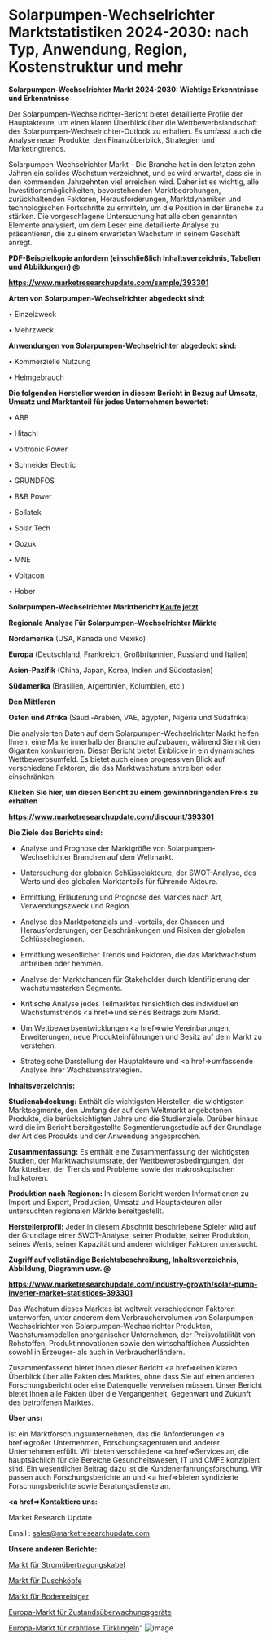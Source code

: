 # Solarpumpen-Wechselrichter Marktstatistiken 2024-2030: nach Typ, Anwendung, Region, Kostenstruktur und mehr

<strong>Solarpumpen-Wechselrichter Markt 2024-2030: Wichtige Erkenntnisse und Erkenntnisse</strong>

Der Solarpumpen-Wechselrichter-Bericht bietet detaillierte Profile der Hauptakteure, um einen klaren Überblick über die Wettbewerbslandschaft des Solarpumpen-Wechselrichter-Outlook zu erhalten. Es umfasst auch die Analyse neuer Produkte, den Finanzüberblick, Strategien und Marketingtrends.

Solarpumpen-Wechselrichter Markt - Die Branche hat in den letzten zehn Jahren ein solides Wachstum verzeichnet, und es wird erwartet, dass sie in den kommenden Jahrzehnten viel erreichen wird. Daher ist es wichtig, alle Investitionsmöglichkeiten, bevorstehenden Marktbedrohungen, zurückhaltenden Faktoren, Herausforderungen, Marktdynamiken und technologischen Fortschritte zu ermitteln, um die Position in der Branche zu stärken. Die vorgeschlagene Untersuchung hat alle oben genannten Elemente analysiert, um dem Leser eine detaillierte Analyse zu präsentieren, die zu einem erwarteten Wachstum in seinem Geschäft anregt.



<strong><b>PDF-Beispielkopie anfordern (einschließlich Inhaltsverzeichnis, Tabellen und Abbildungen) @ </b></strong>

<strong><a href=https://www.marketresearchupdate.com/sample/393301>

<strong>https://www.marketresearchupdate.com/sample/393301</u></a></strong></strong>



<strong>Arten von Solarpumpen-Wechselrichter abgedeckt sind:</strong>

• Einzelzweck

• Mehrzweck



<strong>Anwendungen von Solarpumpen-Wechselrichter abgedeckt sind:</strong>

• Kommerzielle Nutzung

• Heimgebrauch



<strong>Die folgenden Hersteller werden in diesem Bericht in Bezug auf Umsatz, Umsatz und Marktanteil für jedes Unternehmen bewertet:</strong>

• ABB

• Hitachi

• Voltronic Power

• Schneider Electric

• GRUNDFOS

• B&B Power

• Sollatek

• Solar Tech

• Gozuk

• MNE

• Voltacon

• Hober



<strong>Solarpumpen-Wechselrichter Marktbericht <a href=https://www.marketresearchupdate.com/buynow/393301>Kaufe jetzt</a></strong>



<strong>Regionale Analyse Für Solarpumpen-Wechselrichter Märkte</strong>



<strong>Nordamerika</strong> (USA, Kanada und Mexiko)



<strong>Europa</strong> (Deutschland, Frankreich, Großbritannien, Russland und Italien)



<strong>Asien-Pazifik</strong> (China, Japan, Korea, Indien und Südostasien)



<strong>Südamerika</strong> (Brasilien, Argentinien, Kolumbien, etc.)



<strong>Den Mittleren</strong> 

<strong>Osten und Afrika</strong> (Saudi-Arabien, VAE, ägypten, Nigeria und Südafrika)

Die analysierten Daten auf dem Solarpumpen-Wechselrichter Markt helfen Ihnen, eine Marke innerhalb der Branche aufzubauen, während Sie mit den Giganten konkurrieren. Dieser Bericht bietet Einblicke in ein dynamisches Wettbewerbsumfeld. Es bietet auch einen progressiven Blick auf verschiedene Faktoren, die das Marktwachstum antreiben oder einschränken.



<strong>Klicken Sie hier, um diesen Bericht zu einem gewinnbringenden Preis zu erhalten
</strong>

<strong><a href=https://www.marketresearchupdate.com/discount/393301>https://www.marketresearchupdate.com/discount/393301</b></u></strong></a>



<strong>Die Ziele des Berichts sind:</strong>

- Analyse und Prognose der Marktgröße von Solarpumpen-Wechselrichter Branchen auf dem Weltmarkt.

- Untersuchung der globalen Schlüsselakteure, der SWOT-Analyse, des Werts und des globalen Marktanteils für führende Akteure.

- Ermittlung, Erläuterung und Prognose des Marktes nach Art, Verwendungszweck und Region.

- Analyse des Marktpotenzials und -vorteils, der Chancen und Herausforderungen, der Beschränkungen und Risiken der globalen Schlüsselregionen.

- Ermittlung wesentlicher Trends und Faktoren, die das Marktwachstum antreiben oder hemmen.

- Analyse der Marktchancen für Stakeholder durch Identifizierung der wachstumsstarken Segmente.

- Kritische Analyse jedes Teilmarktes hinsichtlich des individuellen Wachstumstrends <a href=>und</a> seines Beitrags zum Markt.

- Um Wettbewerbsentwicklungen <a href=>wie</a> Vereinbarungen, Erweiterungen, neue Produkteinführungen und Besitz auf dem Markt zu verstehen.

- Strategische Darstellung der Hauptakteure und <a href=>umfas</a>sende Analyse ihrer Wachstumsstrategien.



<strong>Inhaltsverzeichnis:</strong>



<strong>Studienabdeckung:</strong> Enthält die wichtigsten Hersteller, die wichtigsten Marktsegmente, den Umfang der auf dem Weltmarkt angebotenen Produkte, die berücksichtigten Jahre und die Studienziele. Darüber hinaus wird die im Bericht bereitgestellte Segmentierungsstudie auf der Grundlage der Art des Produkts und der Anwendung angesprochen.



<strong>Zusammenfassung:</strong> Es enthält eine Zusammenfassung der wichtigsten Studien, der Marktwachstumsrate, der Wettbewerbsbedingungen, der Markttreiber, der Trends und Probleme sowie der makroskopischen Indikatoren.



<strong>Produktion nach Regionen:</strong> In diesem Bericht werden Informationen zu Import und Export, Produktion, Umsatz und Hauptakteuren aller untersuchten regionalen Märkte bereitgestellt.



<strong>Herstellerprofil:</strong> Jeder in diesem Abschnitt beschriebene Spieler wird auf der Grundlage einer SWOT-Analyse, seiner Produkte, seiner Produktion, seines Werts, seiner Kapazität und anderer wichtiger Faktoren untersucht.



<strong><b>Zugriff auf vollständige Berichtsbeschreibung, Inhaltsverzeichnis, Abbildung, Diagramm usw. @ </b></strong>

<strong><a href=https://www.marketresearchupdate.com/industry-growth/solar-pump-inverter-market-statistices-393301>https://www.marketresearchupdate.com/industry-growth/solar-pump-inverter-market-statistices-393301</a></strong>

Das Wachstum dieses Marktes ist weltweit verschiedenen Faktoren unterworfen, unter anderem dem Verbrauchervolumen von Solarpumpen-Wechselrichter von Solarpumpen-Wechselrichter Produkten, Wachstumsmodellen anorganischer Unternehmen, der Preisvolatilität von Rohstoffen, Produktinnovationen sowie den wirtschaftlichen Aussichten sowohl in Erzeuger- als auch in Verbraucherländern.

Zusammenfassend bietet Ihnen dieser Bericht <a href=>einen</a> klaren Überblick über alle Fakten des Marktes, ohne dass Sie auf einen anderen Forschungsbericht oder eine Datenquelle verweisen müssen. Unser Bericht bietet Ihnen alle Fakten über die Vergangenheit, Gegenwart und Zukunft des betroffenen Marktes.



<strong>Über uns:</strong>

 ist ein Marktforschungsunternehmen, das die Anforderungen <a href=>großer</a> Unternehmen, Forschungsagenturen und anderer Unternehmen erfüllt. Wir bieten verschiedene <a href=>Services</a> an, die hauptsächlich für die Bereiche Gesundheitswesen, IT und CMFE konzipiert sind. Ein wesentlicher Beitrag dazu ist die Kundenerfahrungsforschung. Wir passen auch Forschungsberichte an und <a href=>bieten</a> syndizierte Forschungsberichte sowie Beratungsdienste an.



<strong><a href=>Kontaktiere uns:</a></strong>

Market Research Update

Email : sales@marketresearchupdate.com



<strong>Unsere anderen Berichte:</strong>

<a href=https://www.linkedin.com/pulse/power-transmission-cables-market-analysis-understanding>Markt für Stromübertragungskabel</a>

<a href=https://www.linkedin.com/pulse/shower-heads-market-size-share-outlook-growth>Markt für Duschköpfe</a>

<a href=https://www.linkedin.com/pulse/floor-cleaner-market-analysis-segment-region>Markt für Bodenreiniger</a>

<a href=https://www.linkedin.com/pulse/europe-condition-monitoring-equipment-market>Europa-Markt für Zustandsüberwachungsgeräte</a>

<a href=https://www.linkedin.com/pulse/europe-wireless-doorbells-market-challenges-opportunities>Europa-Markt für drahtlose Türklingeln</a>"
![image](https://github.com/meghapanth/markettrends/assets/163847665/23590c0d-d6c2-4353-9cdf-7b27f98aac37)
